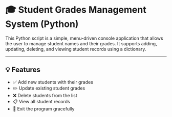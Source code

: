 # 🎓 Student Grades Management System (Python)

This Python script is a simple, menu-driven console application that allows the user to manage student names and their grades. It supports adding, updating, deleting, and viewing student records using a dictionary.

---

## 💡 Features

- ✅ Add new students with their grades
- ✏️ Update existing student grades
- ❌ Delete students from the list
- 📋 View all student records
- 🚪 Exit the program gracefully
